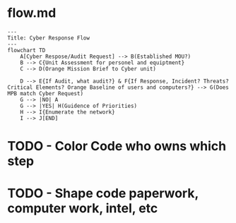 # flow.md

```mermaid
---
Title: Cyber Response Flow
---
flowchart TD
    A[Cyber Respose/Audit Request] --> B(Established MOU?)
    B --> C{Unit Assessment for personel and equiptment}
    C --> D(Orange Mission Brief to Cyber unit)
    
    D --> E{If Audit, what audit?} & F{If Response, Incident? Threats? Critical Elements? Orange Baseline of users and computers?} --> G(Does MPB match Cyber Request)
    G --> |NO| A 
    G --> |YES| H(Guidence of Priorities)
    H --> I{Enumerate the network}
    I --> J[END]
```

# TODO - Color Code who owns which step
# TODO - Shape code paperwork, computer work, intel, etc

